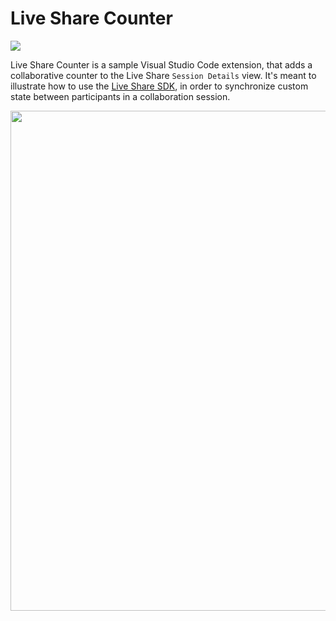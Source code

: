 # Live Share Counter

[![](https://aka.ms/vsls-badge)](https://aka.ms/vsls)

Live Share Counter is a sample Visual Studio Code extension, that adds a collaborative counter to the Live Share `Session Details` view. It's meant to illustrate how to use the [Live Share SDK](https://npmjs.com/vsls), in order to synchronize custom state between participants in a collaboration session.

<img width="800px" src="https://user-images.githubusercontent.com/116461/59561482-b771b800-8fd5-11e9-9bcb-7b77ce0207f6.gif" />